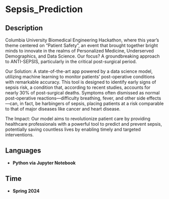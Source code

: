 # Sepsis_Prediction

<h2>Description</h2>
Columbia University Biomedical Engineering Hackathon, where this year’s theme centered on “Patient Safety”, an event that brought together bright minds to innovate in the realms of Personalized Medicine, Underserved Demographics, and Data Science. Our focus? A groundbreaking approach to ANTI-SEPSIS, particularly in the critical post-surgical period.

Our Solution: A state-of-the-art app powered by a data science model, utilizing machine learning to monitor patients’ post-operative conditions with remarkable accuracy. This tool is designed to identify early signs of sepsis risk, a condition that, according to recent studies, accounts for nearly 30% of post-surgical deaths. Symptoms often dismissed as normal post-operative reactions—difficulty breathing, fever, and other side effects—can, in fact, be harbingers of sepsis, placing patients at a risk comparable to that of major diseases like cancer and heart disease.

The Impact: Our model aims to revolutionize patient care by providing healthcare professionals with a powerful tool to predict and prevent sepsis, potentially saving countless lives by enabling timely and targeted interventions.
<br />


<h2>Languages</h2>

- <b>Python via Jupyter Notebook</b> 

<h2>Time</h2>

- <b>Spring 2024</b>


<!--
 ```diff
- text in red
+ text in green
! text in orange
# text in gray
@@ text in purple (and bold)@@
```
--!>
